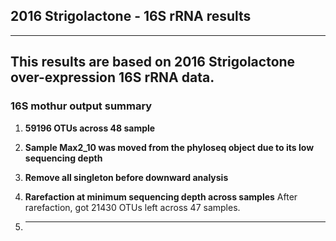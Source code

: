 
##                                     2016 Strigolactone - 16S rRNA results
  
 
---
 This results are based on 2016 Strigolactone over-expression 16S rRNA data.
---

### 16S mothur output summary

1. **59196 OTUs across 48 sample**

2. **Sample Max2_10 was moved from the phyloseq object due to its low sequencing depth**

3. **Remove all singleton before downward analysis**

4. **Rarefaction at minimum sequencing depth across samples** After rarefaction, got 21430 OTUs left across 47 samples.

5. ****
